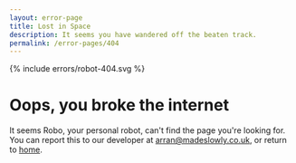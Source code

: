 ```yaml
---
layout: error-page
title: Lost in Space
description: It seems you have wandered off the beaten track.
permalink: /error-pages/404
---
```


{% include errors/robot-404.svg %}

# Oops, you broke the internet

It seems Robo, your personal robot, can't find the page you're looking for. You can report this to our developer at <i class="fas fa-envelope"></i> <a href="mailto:arran@madeslowly.co.uk">arran@madeslowly.co.uk</a>, or return to <a href="{{ site.url }}">home</a>.
